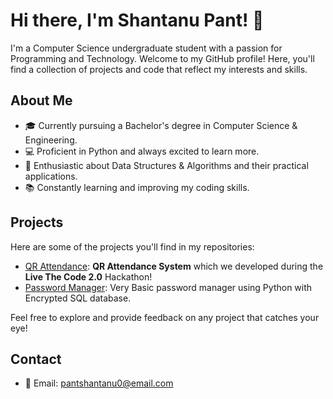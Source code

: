 # Hi there, I'm Shantanu Pant! 👋

I'm a Computer Science undergraduate student with a passion for Programming and Technology. Welcome to my GitHub profile! Here, you'll find a collection of projects and code that reflect my interests and skills.

## About Me

- 🎓 Currently pursuing a Bachelor's degree in Computer Science & Engineering.
- 💻 Proficient in Python and always excited to learn more.
- 🧠 Enthusiastic about Data Structures & Algorithms and their practical applications.
- 📚 Constantly learning and improving my coding skills.

## Projects

Here are some of the projects you'll find in my repositories:

- [QR Attendance](https://github.com/Shanty34/QR-Attendance-System): **QR Attendance System** which we developed during the **Live The Code 2.0** Hackathon!
- [Password Manager](https://github.com/Shanty34/Password-Manger): Very Basic password manager using Python with Encrypted SQL database.

Feel free to explore and provide feedback on any project that catches your eye!

## Contact

- 📧 Email: [pantshantanu0@email.com](mailto:panshantanu0@email.com)

<!---
Shanty34/Shanty34 is a ✨ special ✨ repository because its `README.md` (this file) appears on your GitHub profile.
You can click the Preview link to take a look at your changes.
--->
